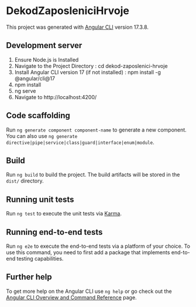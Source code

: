 # DekodZaposleniciHrvoje

This project was generated with [Angular CLI](https://github.com/angular/angular-cli) version 17.3.8.

## Development server

1) Ensure Node.js is Installed
2) Navigate to the Project Directory : cd dekod-zaposlenici-hrvoje
4) Install Angular CLI version 17 (if not installed) : npm install -g @angular/cli@17
5) npm install
6) ng serve
7) Navigate to http://localhost:4200/

## Code scaffolding

Run `ng generate component component-name` to generate a new component. You can also use `ng generate directive|pipe|service|class|guard|interface|enum|module`.

## Build

Run `ng build` to build the project. The build artifacts will be stored in the `dist/` directory.

## Running unit tests

Run `ng test` to execute the unit tests via [Karma](https://karma-runner.github.io).

## Running end-to-end tests

Run `ng e2e` to execute the end-to-end tests via a platform of your choice. To use this command, you need to first add a package that implements end-to-end testing capabilities.

## Further help

To get more help on the Angular CLI use `ng help` or go check out the [Angular CLI Overview and Command Reference](https://angular.io/cli) page.
